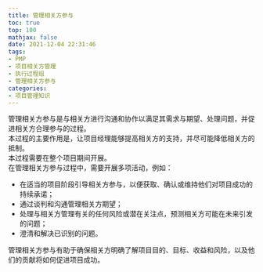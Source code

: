 ```yaml
---
title: 管理相关方参与
toc: true
top: 100
mathjax: false
date: 2021-12-04 22:31:46
tags:
- PMP
- 项目相关方管理
- 执行过程组
- 管理相关方参与
categories:
- 项目管理知识
---
```

管理相关方参与是与相关方进行沟通和协作以满足其需求与期望、处理问题，并促进相关方合理参与的过程。  
本过程的主要作用是，让项目经理能够提高相关方的支持，并尽可能降低相关方的抵制。  
本过程需要在整个项目期间开展。  
在管理相关方参与过程中，需要开展多项活动，例如：

- 在适当的项目阶段引导相关方参与，以便获取、确认或维持他们对项目成功的持续承诺；
- 通过谈判和沟通管理相关方期望；
- 处理与相关方管理有关的任何风险或潜在关注点，预测相关方可能在未来引发的问题；
- 澄清和解决已识别的问题。  


管理相关方参与有助于确保相关方明确了解项目目的、目标、收益和风险，以及他们的贡献将如何促进项目成功。
